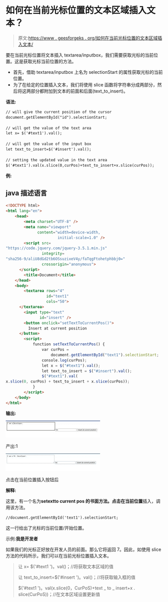 # 如何在当前光标位置的文本区域插入文本？

> 原文:[https://www . geesforgeks . org/如何在当前光标位置的文本区域插入文本/](https://www.geeksforgeeks.org/how-to-insert-text-into-the-textarea-at-the-current-cursor-position/)

要在当前光标位置将文本插入 textarea/inputbox，我们需要获取光标的当前位置。这是获取光标当前位置的方法。

*   首先，借助 textarea/inputbox 上名为 selectionStart 的属性获取光标的当前位置。
*   为了在给定的位置插入文本，我们将使用 slice 函数将字符串分成两部分，然后将这两部分都附加到文本的前面和后面(text_to_insert)。

**语法:**

```html
// will give the current position of the cursor
document.getElementById("id").selectionStart; 

// will get the value of the text area
let x= $('#text1').val();

// will get the value of the input box
let text_to_insert=$('#insert').val();

// setting the updated value in the text area
$('#text1').val(x.slice(0,curPos)+text_to_insert+x.slice(curPos));
```

**例:**

## java 描述语言

```html
<!DOCTYPE html>
<html lang="en">
    <head>
        <meta charset="UTF-8" />
        <meta name="viewport"
              content="width=device-width,
                       initial-scale=1.0" />
        <script src=
"https://code.jquery.com/jquery-3.5.1.min.js"
                integrity=
"sha256-9/aliU8dGd2tb6OSsuzixeV4y/faTqgFtohetphbbj0="
                crossorigin="anonymous">
      </script>
        <title>Document</title>
    </head>
    <body>
        <textarea rows="4"
                  id="text1"
                  cols="50">
      </textarea>
        <input type="text"
               id="insert" />
        <button onclick="setTextToCurrentPos()">
          Insert at current position
      </button>
        <script>
            function setTextToCurrentPos() {
                var curPos =
                    document.getElementById("text1").selectionStart;
                console.log(curPos);
                let x = $("#text1").val();
                let text_to_insert = $("#insert").val();
                $("#text1").val(
x.slice(0, curPos) + text_to_insert + x.slice(curPos));
            }
        </script>
    </body>
</html>
```

**输出:**

![](img/4683ce2c5c194cada1c0e56e40e6dafa.png)

产出:1

![](img/3610276d412e9da09523d4a47680065f.png)

点击在当前位置插入按钮后

**解释:**

这里，有一个名为**setextto current pos 的书面方法。**点击**在当前位置**插入，调用该方法。

```html
//document.getElementById('text1').selectionStart;
```

这一行给出了光标的当前位置/开始位置。

示例:**我是开发者**

如果我们的光标正好放在开发人员的前面。那么它将返回 7。因此，如使用 slice 方法的代码所示，我们可以在当前光标位置插入文本。

> 让 x= $('#text1 ')。val()；//将获取文本区域的值
> 
> 让 text_to_insert=$('#insert ')。val()；//将获取输入框的值
> 
> $('#text1 ')。val(x.slice(0，CurPoS)+text _ to _ insert+x . slice(CurPoS))；//在文本区域设置更新值